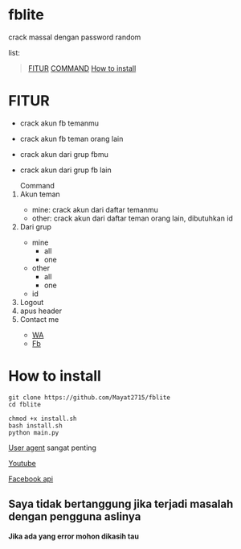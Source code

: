 # fblite
crack massal dengan password random

list:
> [FITUR](#FITUR)
> [COMMAND](#COMMAND)
> [How to install](#How-to-install)

# FITUR
- crack akun fb temanmu

- crack akun fb teman orang lain

- crack akun dari grup fbmu
  
- crack akun dari grup fb lain


<ol>Command
<li>Akun teman</li><ul>
  <li>mine: crack akun dari daftar temanmu</li>
  <li>other: crack akun dari daftar teman orang lain, dibutuhkan id</li>
</ul>
<li>Dari grup</li><ul>
  <li>mine<ul><li>all</li><li>one</li></ul></li>
  <li>other<ul><li>all</li><li>one</li></ul></li>
  <li>id</li>
</ul>
<li>Logout</li>
<li>apus header</li>
<li>Contact me</li><ul>
  <li><a href="https://wa.me/62895640466851">WA</a></li>
  <li><a href="https://fb.me/mayat.mayat.58555">Fb</a></li>
</ul></ol>

# How to install
```
git clone https://github.com/Mayat2715/fblite
cd fblite

chmod +x install.sh
bash install.sh
python main.py
```

<a href='https://google.com/search?q=user+agent+checker'>User agent</a> sangat penting

<a href='https://youtu.be/merW22uixKo'>Youtube</a>

[Facebook api](https://developers.facebook.com/docs/graph-api)

<h2>Saya tidak bertanggung jika terjadi masalah dengan pengguna aslinya</h2>

<b>Jika ada yang error mohon dikasih tau</b>

